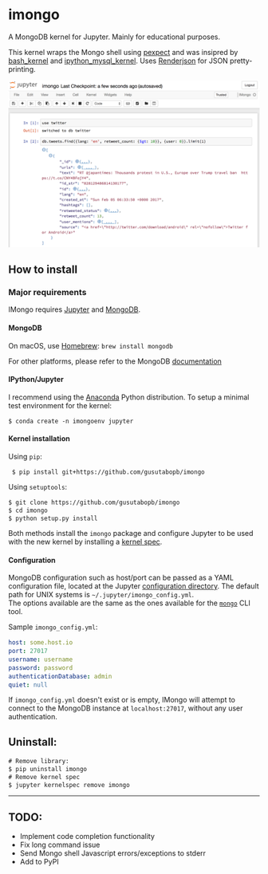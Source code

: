 # imongo
A MongoDB kernel for Jupyter. Mainly for educational purposes.

This kernel wraps the Mongo shell using 
[pexpect](https://github.com/pexpect/pexpect) and was
insipred by [bash_kernel](https://github.com/takluyver/bash_kernel)
 and [ipython_mysql_kernel](https://github.com/mmisono/ipython_mysql_kernel). 
 Uses [Renderjson](https://github.com/caldwell/renderjson) for JSON pretty-printing.

![IMongo in action](screenshot.png)

## How to install

### Major requirements
IMongo requires [Jupyter](http://jupyter.org/) and [MongoDB](https://www.mongodb.com).

#### MongoDB
On macOS, use [Homebrew](http://brew.sh/): `brew install mongodb`

For other platforms, please refer to the MongoDB [documentation](https://docs.mongodb.com/manual/installation/) 

#### IPython/Jupyter
I recommend using the [Anaconda](https://www.continuum.io/downloads) Python distribution.
To setup a minimal test environment for the kernel:
```
$ conda create -n imongoenv jupyter
```

#### Kernel installation

Using `pip`:
```
 $ pip install git+https://github.com/gusutabopb/imongo
 ```

Using `setuptools`:
```
$ git clone https://github.com/gusutabopb/imongo
$ cd imongo
$ python setup.py install
```

Both methods install the `imongo` package and configure
Jupyter to be used with the new kernel by installing a 
[kernel spec](https://jupyter-client.readthedocs.io/en/latest/kernels.html#kernel-specs).

#### Configuration

MongoDB configuration such as host/port can be passed as a YAML configuration file, 
located at the Jupyter [configuration directory](http://jupyter.readthedocs.io/en/latest/projects/jupyter-directories.html#configuration-files). 
The default path for UNIX systems is `~/.jupyter/imongo_config.yml`.  
The options available are the same as the ones available for the [`mongo`](https://docs.mongodb.com/manual/reference/program/mongo/) CLI tool.

Sample `imongo_config.yml`:

```yaml
host: some.host.io
port: 27017
username: username
password: password
authenticationDatabase: admin
quiet: null
```

If `imongo_config.yml` doesn't exist or is empty, IMongo will attempt to connect to the MongoDB instance at `localhost:27017`, without any user authentication.


## Uninstall:

```
# Remove library: 
$ pip uninstall imongo
# Remove kernel spec
$ jupyter kernelspec remove imongo
```

-----------

## TODO:
- Implement code completion functionality
- Fix long command issue
- Send Mongo shell Javascript errors/exceptions to stderr
- Add to PyPI
